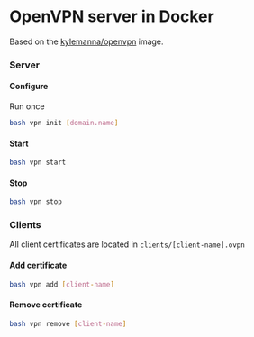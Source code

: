 # OpenVPN server in Docker

Based on the [kylemanna/openvpn](https://hub.docker.com/r/kylemanna/openvpn) image.

### Server

#### Configure

Run once

```bash
bash vpn init [domain.name]
```

#### Start

```bash
bash vpn start
```

#### Stop

```bash
bash vpn stop
```

### Clients

All client certificates are located in `clients/[client-name].ovpn`

#### Add certificate

```bash
bash vpn add [client-name]
```

#### Remove certificate

```bash
bash vpn remove [client-name]
```
